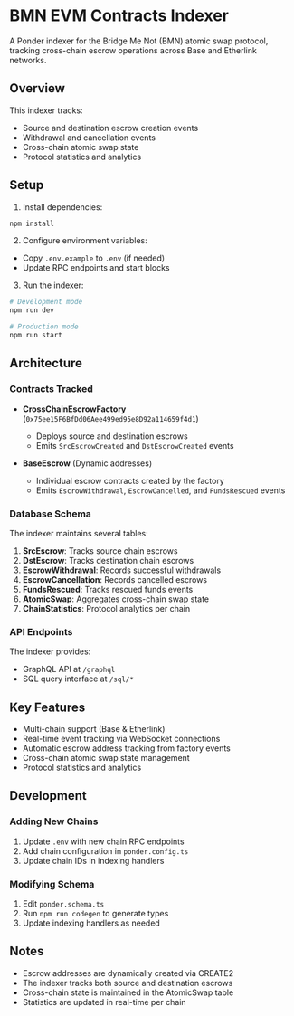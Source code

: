 # BMN EVM Contracts Indexer

A Ponder indexer for the Bridge Me Not (BMN) atomic swap protocol, tracking cross-chain escrow operations across Base and Etherlink networks.

## Overview

This indexer tracks:
- Source and destination escrow creation events
- Withdrawal and cancellation events
- Cross-chain atomic swap state
- Protocol statistics and analytics

## Setup

1. Install dependencies:
```bash
npm install
```

2. Configure environment variables:
- Copy `.env.example` to `.env` (if needed)
- Update RPC endpoints and start blocks

3. Run the indexer:
```bash
# Development mode
npm run dev

# Production mode
npm run start
```

## Architecture

### Contracts Tracked

- **CrossChainEscrowFactory** (`0x75ee15F6BfDd06Aee499ed95e8D92a114659f4d1`)
  - Deploys source and destination escrows
  - Emits `SrcEscrowCreated` and `DstEscrowCreated` events

- **BaseEscrow** (Dynamic addresses)
  - Individual escrow contracts created by the factory
  - Emits `EscrowWithdrawal`, `EscrowCancelled`, and `FundsRescued` events

### Database Schema

The indexer maintains several tables:

1. **SrcEscrow**: Tracks source chain escrows
2. **DstEscrow**: Tracks destination chain escrows
3. **EscrowWithdrawal**: Records successful withdrawals
4. **EscrowCancellation**: Records cancelled escrows
5. **FundsRescued**: Tracks rescued funds events
6. **AtomicSwap**: Aggregates cross-chain swap state
7. **ChainStatistics**: Protocol analytics per chain

### API Endpoints

The indexer provides:
- GraphQL API at `/graphql`
- SQL query interface at `/sql/*`

## Key Features

- Multi-chain support (Base & Etherlink)
- Real-time event tracking via WebSocket connections
- Automatic escrow address tracking from factory events
- Cross-chain atomic swap state management
- Protocol statistics and analytics

## Development

### Adding New Chains

1. Update `.env` with new chain RPC endpoints
2. Add chain configuration in `ponder.config.ts`
3. Update chain IDs in indexing handlers

### Modifying Schema

1. Edit `ponder.schema.ts`
2. Run `npm run codegen` to generate types
3. Update indexing handlers as needed

## Notes

- Escrow addresses are dynamically created via CREATE2
- The indexer tracks both source and destination escrows
- Cross-chain state is maintained in the AtomicSwap table
- Statistics are updated in real-time per chain